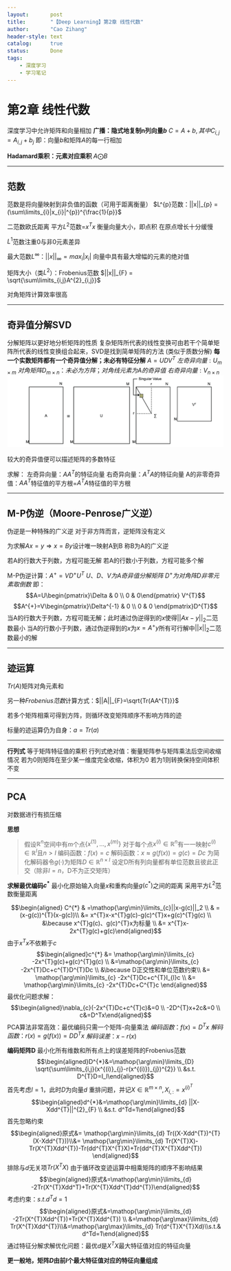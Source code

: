 ```yaml
---
layout:       post
title:        "【Deep Learning】第2章 线性代数"
author:       "Cao Zihang"
header-style: text
catalog:      true
status:		  Done
tags:
    - 深度学习
    - 学习笔记
---
```

# 第2章 线性代数
深度学习中允许矩阵和向量相加
**广播：隐式地复制n列向量$b$**
$C=A+b, 其中C_{i,j} = A_{i,j} + b_{j}$
即：向量$b$和矩阵$A$的每一行相加

**Hadamard乘积：元素对应乘积**
$A\bigodot B$

---
## 范数
范数是将向量映射到非负值的函数（可用于距离衡量）
$L^{p}范数：||x||_{p} = (\sum\limits_{i}|x_{i}|^{p})^{\frac{1}{p}}$

二范数欧氏距离
平方$L^2$范数=$x^Tx$ 衡量向量大小，即点积
	在原点增长十分缓慢

$L^1$范数注重0与非0元素差异

最大范数$L^\infty$：$||x||_{\infty} = max_{i}|x_{i}|$
向量中具有最大增幅的元素的绝对值

矩阵大小（类$L^{2}$）：Frobenius范数
$||x||_{F} = \sqrt{\sum\limits_{i,j}A^{2}_{i,j}}$

对角矩阵计算效率很高

---
## 奇异值分解SVD
分解矩阵以更好地分析矩阵的性质
复杂矩阵所代表的线性变换可由若干个简单矩阵所代表的线性变换组合起来，SVD是找到简单矩阵的方法
(类似于质数分解)
**每一个实数矩阵都有一个奇异值分解；未必有特征分解**
$A=UDV^{T}$
$左奇异向量:U_{m\times m}$
$对角矩阵D_{m\times n}：未必为方阵；对角线元素为A的奇异值$
$右奇异向量:V_{n\times n}$
![|400](https://raw.githubusercontent.com/CaoZihang/picpicpicpicpicpic78k664/main/img/202212201456381.png)

较大的奇异值便可以描述矩阵的多数特征

求解：
左奇异向量：$AA^{T}$的特征向量
右奇异向量：$A^{T}A$的特征向量
A的非零奇异值：$AA^{T}$特征值的平方根=$A^{T}A$特征值的平方根

---
## M-P伪逆（Moore-Penrose广义逆）
伪逆是一种特殊的广义逆
对于非方阵而言，逆矩阵没有定义

为求解$Ax=y \Longrightarrow x=By$设计唯一映射A到B
称B为A的广义逆

若A的行数大于列数，方程可能无解
若A的行数小于列数，方程可能多个解

M-P伪逆计算：$A^{+} = VD^{+}U^{T}$
$U、D、V为A奇异值分解矩阵$
$D^{+}为对角阵D非零元素取倒数$
即：
$$A=U\begin{pmatrix}\Delta & 0 \\ 0 & 0\end{pmatrix} V^{T}$$
$$A^{+}=V\begin{pmatrix}\Delta^{-1} & 0 \\ 0 & 0 \end{pmatrix}D^{T}$$
当A的行数大于列数，方程可能无解；此时通过伪逆得到的$x$使得$||Ax-y||_{2}$二范数最小
当A的行数小于列数，通过伪逆得到的$x$为$x=A^{+}y$所有可行解中$||x||_{2}$二范数最小的解

---
## 迹运算
$Tr(A)$矩阵对角元素和

另一种$Frobenius范数$计算方式：$||A||_{F}=\sqrt{Tr(AA^{T)}}$

若多个矩阵相乘可得到方阵，则循环改变矩阵顺序不影响方阵的迹

标量的迹运算仍为自身：$a=Tr(a)$

---
**行列式**
等于矩阵特征值的乘积
行列式绝对值：衡量矩阵参与矩阵乘法后空间收缩情况
若为0则矩阵在至少某一维度完全收缩，体积为0
若为1则转换保持空间体积不变

---
## PCA
对数据进行有损压缩

**思想**
> 假设$\mathbb{R}^{n}$空间中有$m$个点$\{x^{(1)}, ...,x^{(m)}\}$
> 对于每个点$x^{(i)} \in \mathbb{R}^n$有一一映射$c^{(i)}\in \mathbb{R}^l$且$n>l$
> 编码函数：$f(x)=c$
> 解码函数：$x \approx g(f(x))=g(c)=Dc$
> 为简化解码器令$g(·)$为矩阵$D \in \mathbb{R}^{n\times l}$
> 设定D所有列向量都有单位范数且彼此正交（除非$l=n$，D不为正交矩阵）
> 

**求解最优编码$c^{*}$**
最小化原始输入向量$x$和重构向量$g(c^{*})$之间的距离
采用平方$L^2$范数衡量距离

$$\begin{aligned} C^{*} & =\mathop{\arg\min}\limits_{c}||x-g(c)||_2 \\ & = (x-g(c))^{T}(x-g(c))\\ &= x^{T}x-x^{T}g(c)-g(c)^{T}x+g(c)^{T}g(c) \\ &\because x^{T}g(c)、g(c)^{T}x为标量 \\ &= x^{T}x-2x^{T}g(c)+g(c)\end{aligned}$$
由于$x^{T}x$不依赖于$c$
$$\begin{aligned}c^{*} &= \mathop{\arg\min}\limits_{c} -2x^{T}g(c)+g(c)^{T}g(c) \\ &=\mathop{\arg\min}\limits_{c} -2x^{T}Dc+c^{T}D^{T}Dc \\ &\because D正交性和单位范数约束\\ &= \mathop{\arg\min}\limits_{c} -2x^{T}Dc+c^{T}I_{l}c \\ &= \mathop{\arg\min}\limits_{c} -2x^{T}Dc+C^{T}c
\end{aligned}$$
最优化问题求解：
$$\begin{aligned}\nabla_{c}(-2x^{T}Dc+c^{T}c)&=0 \\ -2D^{T}x+2c&=0 \\ c&=D^Tx\end{aligned}$$
PCA算法非常高效：最优编码只需一个矩阵-向量乘法
$编码函数：f(x)=D^{T}x$
$解码函数：r(x)=g(f(x))=DD^{T}x$
$解码误差：x-r(x)$

**编码矩阵D**
最小化所有维数和所有点上的误差矩阵的Frobenius范数
$$\begin{aligned}D^{*}&=\mathop{\arg\min}\limits_{D} \sqrt{\sum\limits_{i,j}(x^{(i)}_{j}-r(x^{(i)})_{j})^{2}} \\ &s.t. D^{T}D=I_l\end{aligned}$$
首先考虑$l=1$，此时$D$为向量$d$
重排问题，并记$X \in \mathbb{R}^{m\times n}, X_{i,:}=x^{(i)^T}$
$$\begin{aligned}d^{*}&=\mathop{\arg\min}\limits_{d} ||X-Xdd^{T}||^{2}_{F} \\ &s.t. d^Td=1\end{aligned}$$
首先忽略约束
$$\begin{aligned}原式&= \mathop{\arg\min}\limits_{d} Tr((X-Xdd^{T})^{T}(X-Xdd^{T}))\\&= \mathop{\arg\min}\limits_{d} Tr(X^{T}X)-Tr(X^{T}Xdd^{T})-Tr(dd^{T}X^{T}X)+Tr(dd^{T}X^{T}Xdd^{T}) 
 \end{aligned}$$
排除与$d$无关项$Tr(X^{T}X)$
由于循环改变迹运算中相乘矩阵的顺序不影响结果
$$\begin{aligned}原式&=\mathop{\arg\min}\limits_{d} -2Tr(X^{T}Xdd^T)+Tr(X^{T}Xdd^{T}dd^{T})\end{aligned}$$
考虑约束：$s.t.d^{T}d=1$
$$\begin{aligned}原式&=\mathop{\arg\min}\limits_{d} -2Tr(X^{T}Xdd^{T})+Tr(X^{T}Xdd^{T}) \\ &=\mathop{\arg\max}\limits_{d} Tr(X^{T}Xdd^{T})\\&=\mathop{\arg\max}\limits_{d} Tr(d^{T}X^{T}Xd)\\s.t.& d^Td=1\end{aligned}$$
通过特征分解求解优化问题：最优$d$是$X^{T}X$最大特征值对应的特征向量

**更一般地，矩阵$D$由前$l$个最大特征值对应的特征向量组成**



